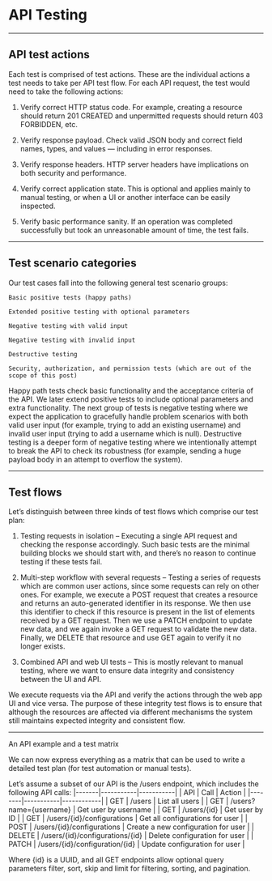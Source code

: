 # API Testing

---

## API test actions 

Each test is comprised of test actions. These are the individual actions a test needs to take per API test flow. For each API request, the test would need to take the following actions: 

1. Verify correct HTTP status code. For example, creating a resource should return 201 CREATED and unpermitted requests should return 403 FORBIDDEN, etc.

2. Verify response payload. Check valid JSON body and correct field names, types, and values — including in error responses.

3. Verify response headers. HTTP server headers have implications on both security and performance.

4. Verify correct application state. This is optional and applies mainly to manual testing, or when a UI or another interface can be easily inspected.  

5. Verify basic performance sanity. If an operation was completed successfully but took an unreasonable amount of time, the test fails.

---

## Test scenario categories

Our test cases fall into the following general test scenario groups:

    Basic positive tests (happy paths)

    Extended positive testing with optional parameters 

    Negative testing with valid input

    Negative testing with invalid input 

    Destructive testing 

    Security, authorization, and permission tests (which are out of the scope of this post) 

Happy path tests check basic functionality and the acceptance criteria of the API. We later extend positive tests to include optional parameters and extra functionality. The next group of tests is negative testing where we expect the application to gracefully handle problem scenarios with both valid user input (for example, trying to add an existing username) and invalid user input (trying to add a username which is null). Destructive testing is a deeper form of negative testing where we intentionally attempt to break the API to check its robustness (for example, sending a huge payload body in an attempt to overflow the system).   

---

## Test flows

Let’s distinguish between three kinds of test flows which comprise our test plan:

1. Testing requests in isolation – Executing a single API request and checking the response accordingly. Such basic tests are the minimal building blocks we should start with, and there’s no reason to continue testing if these tests fail.

2. Multi-step workflow with several requests – Testing a series of requests which are common user actions, since some requests can rely on other ones. For example, we execute a POST request that creates a resource and returns an auto-generated identifier in its response. We then use this identifier to check if this resource is present in the list of elements received by a GET request. Then we use a PATCH endpoint to update new data, and we again invoke a GET request to validate the new data. Finally, we DELETE that resource and use GET again to verify it no longer exists.

3. Combined API and web UI tests – This is mostly relevant to manual testing, where we want to ensure data integrity and consistency between the UI and API.

We execute requests via the API and verify the actions through the web app UI and vice versa. The purpose of these integrity test flows is to ensure that although the resources are affected via different mechanisms the system still maintains expected integrity and consistent flow.    

---

An API example and a test matrix 

We can now express everything as a matrix that can be used to write a detailed test plan (for test automation or manual tests). 

Let’s assume a subset of our API is the /users endpoint, which includes the following API calls: 
|-------|-----------|-----------|
|   API |   Call    |   Action  |
|--------|-----------|------------|
| GET | /users | List all users | 
| GET | /users?name={username} | Get user by username |
| GET | /users/{id} |	Get user by ID |
| GET | /users/{id}/configurations | Get all configurations for user |
| POST | /users/{id}/configurations | Create a new configuration for user |
| DELETE | /users/{id}/configurations/{id} | Delete configuration for user |
| PATCH | /users/{id}/configuration/{id} | Update configuration for user |

Where {id} is a UUID, and all GET endpoints allow optional query parameters filter, sort, skip and limit for filtering, sorting, and pagination. 